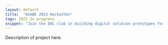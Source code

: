 ```yaml
---
layout: default
title:  "ASABE 2023 Hackathon"
tags: 2023 In progress
snippet: "Join the DAC club in building digital solution prototypes for resilient food and agricultural systems."
---
```


Description of project here.
